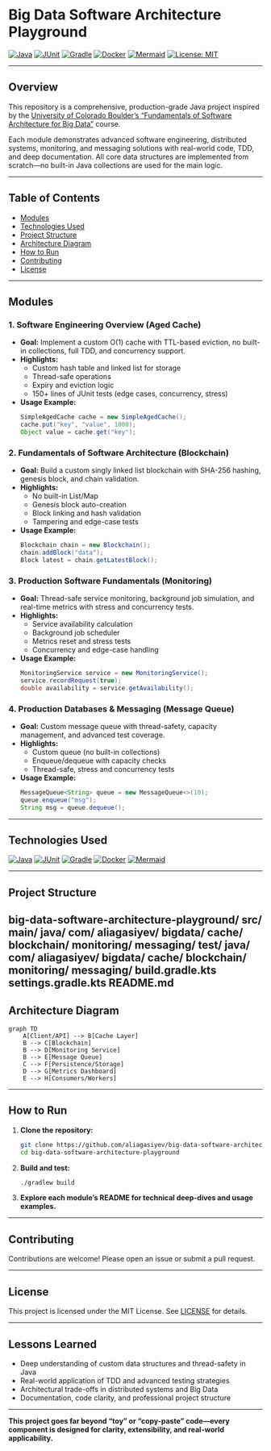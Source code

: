 # Big Data Software Architecture Playground

[![Java](https://img.shields.io/badge/Java-17+-red?logo=java&logoColor=white)](https://www.java.com/)
[![JUnit](https://img.shields.io/badge/JUnit-5-green?logo=java&logoColor=white)](https://junit.org/)
[![Gradle](https://img.shields.io/badge/Gradle-Build-blue?logo=gradle&logoColor=white)](https://gradle.org/)
[![Docker](https://img.shields.io/badge/Docker-Containerization-blue?logo=docker&logoColor=white)](https://www.docker.com/)
[![Mermaid](https://img.shields.io/badge/Mermaid-Diagrams-brightgreen?logo=mermaid&logoColor=white)](https://mermaid-js.github.io/)
[![License: MIT](https://img.shields.io/badge/License-MIT-yellow.svg)](LICENSE)

---

## Overview

This repository is a comprehensive, production-grade Java project inspired by the [University of Colorado Boulder’s “Fundamentals of Software Architecture for Big Data”](https://www.coursera.org/learn/fundamentals-of-software-architecture-for-big-data) course.

Each module demonstrates advanced software engineering, distributed systems, monitoring, and messaging solutions with real-world code, TDD, and deep documentation. All core data structures are implemented from scratch—no built-in Java collections are used for the main logic.

---

## Table of Contents

- [Modules](#modules)
- [Technologies Used](#technologies-used)
- [Project Structure](#project-structure)
- [Architecture Diagram](#architecture-diagram)
- [How to Run](#how-to-run)
- [Contributing](#contributing)
- [License](#license)

---

## Modules

### 1. Software Engineering Overview (Aged Cache)
- **Goal:** Implement a custom O(1) cache with TTL-based eviction, no built-in collections, full TDD, and concurrency support.
- **Highlights:**  
  - Custom hash table and linked list for storage  
  - Thread-safe operations  
  - Expiry and eviction logic  
  - 150+ lines of JUnit tests (edge cases, concurrency, stress)
- **Usage Example:**
  ```java
  SimpleAgedCache cache = new SimpleAgedCache();
  cache.put("key", "value", 1000);
  Object value = cache.get("key");
  ```

### 2. Fundamentals of Software Architecture (Blockchain)
- **Goal:** Build a custom singly linked list blockchain with SHA-256 hashing, genesis block, and chain validation.
- **Highlights:**  
  - No built-in List/Map  
  - Genesis block auto-creation  
  - Block linking and hash validation  
  - Tampering and edge-case tests
- **Usage Example:**
  ```java
  Blockchain chain = new Blockchain();
  chain.addBlock("data");
  Block latest = chain.getLatestBlock();
  ```

### 3. Production Software Fundamentals (Monitoring)
- **Goal:** Thread-safe service monitoring, background job simulation, and real-time metrics with stress and concurrency tests.
- **Highlights:**  
  - Service availability calculation  
  - Background job scheduler  
  - Metrics reset and stress tests  
  - Concurrency and edge-case handling
- **Usage Example:**
  ```java
  MonitoringService service = new MonitoringService();
  service.recordRequest(true);
  double availability = service.getAvailability();
  ```

### 4. Production Databases & Messaging (Message Queue)
- **Goal:** Custom message queue with thread-safety, capacity management, and advanced test coverage.
- **Highlights:**  
  - Custom queue (no built-in collections)  
  - Enqueue/dequeue with capacity checks  
  - Thread-safe, stress and concurrency tests
- **Usage Example:**
  ```java
  MessageQueue<String> queue = new MessageQueue<>(10);
  queue.enqueue("msg");
  String msg = queue.dequeue();
  ```

---

## Technologies Used

[![Java](https://img.shields.io/badge/Java-17+-red?logo=java&logoColor=white)](https://www.java.com/)
[![JUnit](https://img.shields.io/badge/JUnit-5-green?logo=java&logoColor=white)](https://junit.org/)
[![Gradle](https://img.shields.io/badge/Gradle-Build-blue?logo=gradle&logoColor=white)](https://gradle.org/)
[![Docker](https://img.shields.io/badge/Docker-Containerization-blue?logo=docker&logoColor=white)](https://www.docker.com/)
[![Mermaid](https://img.shields.io/badge/Mermaid-Diagrams-brightgreen?logo=mermaid&logoColor=white)](https://mermaid-js.github.io/)

---

## Project Structure
big-data-software-architecture-playground/
src/
main/
java/
com/
aliagasiyev/
bigdata/
cache/
blockchain/
monitoring/
messaging/
test/
java/
com/
aliagasiyev/
bigdata/
cache/
blockchain/
monitoring/
messaging/
build.gradle.kts
settings.gradle.kts
README.md
---

## Architecture Diagram

```mermaid
graph TD
    A[Client/API] --> B[Cache Layer]
    B --> C[Blockchain]
    B --> D[Monitoring Service]
    B --> E[Message Queue]
    C --> F[Persistence/Storage]
    D --> G[Metrics Dashboard]
    E --> H[Consumers/Workers]
```

---

## How to Run

1. **Clone the repository:**
   ```bash
   git clone https://github.com/aliagasiyev/big-data-software-architecture-playground.git
   cd big-data-software-architecture-playground
   ```
2. **Build and test:**
   ```bash
   ./gradlew build
   ```
3. **Explore each module’s README for technical deep-dives and usage examples.**

---

## Contributing

Contributions are welcome! Please open an issue or submit a pull request.

---

## License

This project is licensed under the MIT License. See [LICENSE](LICENSE) for details.

---

## Lessons Learned

- Deep understanding of custom data structures and thread-safety in Java
- Real-world application of TDD and advanced testing strategies
- Architectural trade-offs in distributed systems and Big Data
- Documentation, code clarity, and professional project structure

---

**This project goes far beyond “toy” or “copy-paste” code—every component is designed for clarity, extensibility, and real-world applicability.**
